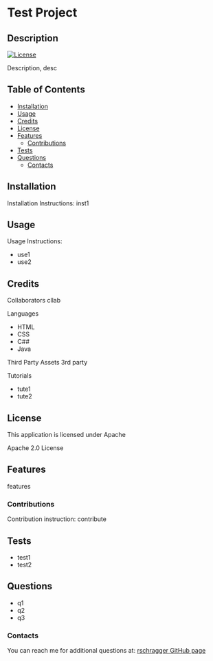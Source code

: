 # Test Project

  ## Description
  
  [![License](https://img.shields.io/badge/License-Apache_2.0-blue.svg)](https://opensource.org/licenses/Apache-2.0)
  
  Description, desc
  
  ## Table of Contents
  
  - [Installation](#installation)
  - [Usage](#usage)
  - [Credits](#credits)
  - [License](#license)
  - [Features](#features)
      - [Contributions](#contributions)
  - [Tests](#tests)
  - [Questions](#questions)
      - [Contacts](#contacts)
  
  ## Installation
  
  Installation Instructions: inst1
  
  ## Usage
  
  Usage Instructions:
- use1
- use2
</p>
  
  ## Credits
  
  Collaborators cllab

  Languages
- HTML
- CSS
- C##
- Java
</p>
  <!-- undefined
- C##
- Java
</p>-->
  
  Third Party Assets 3rd party
  
  Tutorials
- tute1
- tute2
</p>
  
  ## License
  
  This application is licensed under Apache

  Apache 2.0 License
  
  ## Features
   features
  
  ### Contributions
  
  Contribution instruction: contribute
  
  ## Tests
  
- test1
- test2
</p>
  
  ## Questions
  
- q1
- q2
- q3
</p>
  
  ### Contacts
  
  You can reach me for additional questions at:
  [rschragger GitHub page](https://github.com/rschragger)
